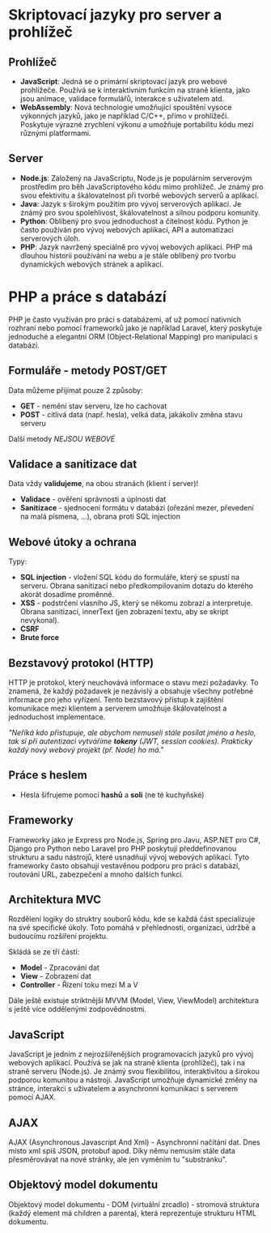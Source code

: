 # Skriptovací jazyky pro server a prohlížeč

## Prohlížeč
- **JavaScript**: Jedná se o primární skriptovací jazyk pro webové prohlížeče. Používá se k interaktivním funkcím na straně klienta, jako jsou animace, validace formulářů, interakce s uživatelem atd.
- **WebAssembly**: Nová technologie umožňující spouštění vysoce výkonných jazyků, jako je například C/C++, přímo v prohlížeči. Poskytuje výrazné zrychlení výkonu a umožňuje portabilitu kódu mezi různými platformami.

## Server
- **Node.js**: Založený na JavaScriptu, Node.js je populárním serverovým prostředím pro běh JavaScriptového kódu mimo prohlížeč. Je známý pro svou efektivitu a škálovatelnost při tvorbě webových serverů a aplikací.
- **Java**: Jazyk s širokým použitím pro vývoj serverových aplikací. Je známý pro svou spolehlivost, škálovatelnost a silnou podporu komunity.
- **Python**: Oblíbený pro svou jednoduchost a čitelnost kódu. Python je často používán pro vývoj webových aplikací, API a automatizaci serverových úloh.
- **PHP**: Jazyk navržený speciálně pro vývoj webových aplikací. PHP má dlouhou historii používání na webu a je stále oblíbený pro tvorbu dynamických webových stránek a aplikací.

# PHP a práce s databází
PHP je často využíván pro práci s databázemi, ať už pomocí nativních rozhraní nebo pomocí frameworků jako je například Laravel, který poskytuje jednoduché a elegantní ORM (Object-Relational Mapping) pro manipulaci s databází.

## Formuláře - metody POST/GET
Data můžeme přijímat pouze 2 způsoby: 
* **GET** - nemění stav serveru, lze ho cachovat
* **POST** - citlivá data (např. hesla), velká data, jakákoliv změna stavu serveru

Další metody *NEJSOU WEBOVÉ*

## Validace a sanitizace dat
Data vždy **validujeme**, na obou stranách (klient i server)!

* **Validace** - ověření správnosti a úplnosti dat
* **Sanitizace** - sjednocení formátu v databázi (ořezání mezer, převedení na malá písmena, ...), obrana proti SQL injection

## Webové útoky a ochrana
Typy:
* **SQL injection** - vložení SQL kódu do formuláře, který se spustí na serveru. Obrana sanitizací nebo předkompilovaním dotazu do kterého akorát dosadíme proměnné.
* **XSS** - podstrčení vlasního JS, který se někomu zobrazí a interpretuje. Obrana sanitizací, innerText (jen zobrazení textu, aby se skript nevykonal).
* **CSRF**
* **Brute force**

## Bezstavový protokol (HTTP)
HTTP je protokol, který neuchovává informace o stavu mezi požadavky. To znamená, že každý požadavek je nezávislý a obsahuje všechny potřebné informace pro jeho vyřízení. Tento bezstavový přístup k zajištění komunikace mezi klientem a serverem umožňuje škálovatelnost a jednoduchost implementace.

_"Neříká kdo přistupuje, ale abychom nemuseli stále posílat jméno a heslo, tak si při autentizaci vytváříme **tokeny** (JWT, session cookies). Prakticky každý nový webový projekt (př. Node) ho má."_

## Práce s heslem
* Hesla šifrujeme pomocí **hashů** a **soli** (ne té kuchyňské)

## Frameworky
Frameworky jako je Express pro Node.js, Spring pro Javu, ASP.NET pro C#, Django pro Python nebo Laravel pro PHP poskytují předdefinovanou strukturu a sadu nástrojů, které usnadňují vývoj webových aplikací. Tyto frameworky často obsahují vestavěnou podporu pro práci s databází, routování URL, zabezpečení a mnoho dalších funkcí.

## Architektura MVC
Rozdělení logiky do struktry souborů kódu, kde se každá část specializuje na své specifické úkoly. Toto pomáhá v přehlednosti, organizaci, údržbě a budoucímu rozšíření projektu.

Skládá se ze tří částí:
* **Model** - Zpracování dat
* **View** - Zobrazení dat
* **Controller** - Řízení toku mezi M a V

Dále ještě existuje striktnější MVVM (Model, View, ViewModel) architektura s ještě více oddělenými zodpovědnostmi.

## JavaScript
JavaScript je jedním z nejrozšířenějších programovacích jazyků pro vývoj webových aplikací. Používá se jak na straně klienta (prohlížeč), tak i na straně serveru (Node.js). Je známý svou flexibilitou, interaktivitou a širokou podporou komunitou a nástroji. JavaScript umožňuje dynamické změny na stránce, interakci s uživatelem a asynchronní komunikaci s serverem pomocí AJAX.

## AJAX
AJAX (Asynchronous Javascript And Xml) - Asynchronní načítání dat. Dnes místo xml spíš JSON, protobuf apod. Díky němu nemusím stále data přesměrovávat na nové stránky, ale jen vyměním tu "substránku".

## Objektový model dokumentu
Objektový model dokumentu - DOM (virtuální zrcadlo) - stromová struktura (každý element má children a parenta), která reprezentuje strukturu HTML dokumentu.




